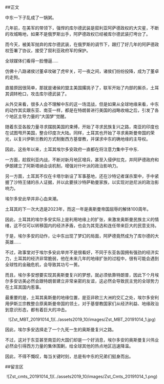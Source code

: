 ##正文

中东一下子乱成了一锅粥。

几年前，在美军的带领下，强悍的库尔德武装是叙利亚阿萨德政权的大灾星，不断的攻城略地，如果不是俄罗斯出手，阿萨德政权已经被库尔德武装打垮台了。

而今天，被美军抛弃的库尔德武装，在俄罗斯的调节下，跟打了好几年的阿萨德政权签署了协议，接受了叙利亚政府军的保护。

全球媒体们看得一脸懵逼.....

仿佛十八路诸侯讨董卓攻破了虎牢关，可一夜之间，诸侯们纷纷投降，成为了董卓的走狗。

直接原因很简单，那就是诸侯的盟主美国撂挑子了，联军开始了内部的厮杀，土耳其调转枪口，攻击库尔德武装了。

从外交来看，很多人会不理解中东的这一场混战，但是如果从全球地缘来看，中东的动作其实跟东亚、南亚一样，都是在特朗普进行美国的战略收缩之后，引发了各个地区主导力量的“大国梦”觉醒。

随着东亚各股力量寻求摆脱美国的束缚，开始了寻求民族复兴之路，南亚的印度也在试图甩开美国，整合印度次大陆。同样，土耳其也开始了寻求奥斯曼帝国的荣光，以复兴伊斯兰教的方式制衡西方基督教，并谋求中东的确地缘的主导权。

因此，这些年以来，土耳其埃尔多安政府一直都在将注意力集中于中东.

一方面，趁叙利亚内战，不断对新月地区增兵，甚至入侵伊拉克，并阿萨德政府和伊朗建立了阿斯塔纳会谈机制，增强对什叶派的政治影响力。

另一方面，土耳其不仅在卡塔尔新设了军事基地，还在沙特记者谋杀案中，手中紧握了沙特王储的杀人证据，并以此要挟沙特萨勒曼家族，以实现对逊尼派的政治影响力。

埃尔多安此举并非心血来潮。

土耳其的下一次大选是2023年，而这一年是奥斯曼帝国屈辱的解体100周年。

因此，土耳其的埃尔多安实际上是利用地缘上的扩张，来激发奥斯曼民族主义的情绪，这不仅可以转移国内的经济矛盾，也会为其竞选和连任带来巨大的民意支持。

于是，埃尔多安的动作，让中东出现了梦幻的局面，阿萨德竟然成为了库尔德的大英雄......

不过，政事堂对于埃尔多安此举并不是很看好，不同于东亚各国拥有强劲的经济实力，土耳其的经济非常脆弱，他在未来几年的地缘扩张的过程中，很有可能会遇到全球性的金融危机，会导致其功亏一篑。

而且，埃尔多安想要实现其奥斯曼复兴的梦想，就必须依靠特朗普，因此下个月埃尔多安访美必然会跟特朗普建立非常亲密的友谊，这必然会导致民主党的全球势力在土耳其国内惹事。

最重要的是，土耳其奥斯曼的地缘位置，是亚非欧三大洲的交汇之处，埃尔多安利用伊斯兰宗教整合原奥斯曼帝国的领土，对于基督教国家们从经济利益、地缘政治到意识形态，都有着巨大的冲击。

 <div align="center">![Zst_MBT_20191014_1](../assets2019_10/images/Zst_MBT_20191014_1.jpg)</div>

因此，埃尔多安选择走了一个九死一生的奥斯曼复兴之路。

不过，这对于东亚甚至南亚的大国们却是一个好消息，埃尔多安的奥斯曼复兴伟业必然会引得西方力量的集体围剿，给全球其他的热点地区迅速降温。

因此，不得不慨叹，每当关键时刻，总是有中东的兄弟们挺身而出。

##留言区
 <div align="center">![Zst_cmts_20191014_1](../assets2019_10/images/Zst_Cmts_20191014_1.png)</div>
